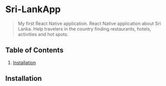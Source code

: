 # Sri-LankApp
> My first React Native application.
React Native application about Sri Lanka. Help travelers in the country finding restaurants, hotels, activities and hot spots.

## Table of Contents

1. [Installation](#installation)

## Installation
